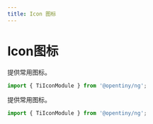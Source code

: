 ```yaml
---
title: Icon 图标
---
```

# Icon图标

<div class="used-tiny">

提供常用图标。&nbsp;&nbsp;

```typescript
import { TiIconModule } from '@opentiny/ng';
```

</div>

<div class="used-config">

提供常用图标。&nbsp;&nbsp;

```typescript
import { TiIconModule } from '@opentiny/ng';
```
</div>
